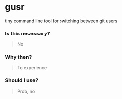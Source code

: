 # gusr

tiny command line tool for switching between git users

### Is this necessary?
> No 
### Why then?
> To experience
### Should I use?
> Prob, no
